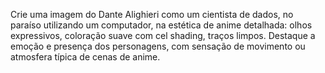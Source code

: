 Crie uma imagem do Dante Alighieri como um cientista de dados, no paraíso utilizando um computador, na estética de anime detalhada: olhos expressivos, coloração suave com cel shading, traços limpos. Destaque a emoção e presença dos personagens, com sensação de movimento ou atmosfera típica de cenas de anime.
